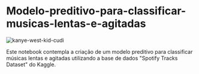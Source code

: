 # Modelo-preditivo-para-classificar-musicas-lentas-e-agitadas

![kanye-west-kid-cudi](https://github.com/user-attachments/assets/107ddcd6-1781-48f8-a0df-fcc9fb1aeff6)

Este notebook contempla a criação de um modelo preditivo para classificar músicas lentas e agitadas utilizando a base de dados "Spotify Tracks Dataset" do Kaggle.
